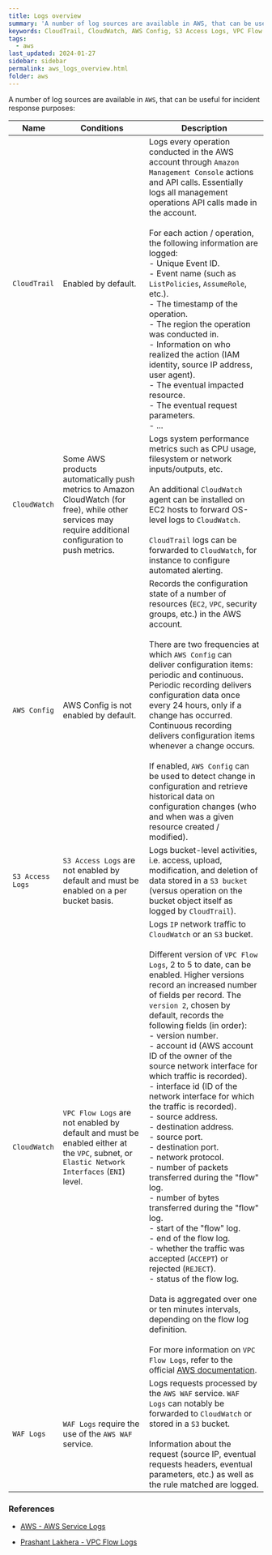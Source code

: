 ```yaml
---
title: Logs overview
summary: 'A number of log sources are available in AWS, that can be useful for incident response purposes:\n\n- CloudTrail: logs management operations made in the AWS account through Amazon Management Console actions and API calls. CloudTrail is enabled by default.\n\n- CloudWatch: logs system performance metrics such as CPU usage, filesystem or network inputs/outputs, etc. Some AWS products automatically push metrics to CloudWatch (for free), while other services may require additional configuration to push metrics.\n\n- AWS Config: records the configuration state of a number of resources in the AWS account, either periodically or continuously on configuration item change. AWS Config is not enabled by default.\n\n- S3 Access Logs: logs bucket-level activities, i.e. access, upload, modification, and deletion of data stored in a S3 bucket. S3 Access Logs are not enabled by default and must be enabled on a per bucket basis.\n\n- VPC Flow Logs: logs VPC-level IP network traffic. Different version of VPC Flow Logs, 2 to 5 to date, can be enabled with higher versions recording an increased number of fields per record. VPC Flow Logs are not enabled by default and must be enabled either at the VPC, subnet, or Elastic Network Interfaces level.\n\n- WAF Logs: logs requests processed by the AWS WAF service.'
keywords: CloudTrail, CloudWatch, AWS Config, S3 Access Logs, VPC Flow Logs, WAF Logs
tags:
  - aws
last_updated: 2024-01-27
sidebar: sidebar
permalink: aws_logs_overview.html
folder: aws
---
```


A number of log sources are available in `AWS`, that can be useful for incident
response purposes:

| Name | Conditions | Description |
|------|------------|-------------|
| `CloudTrail` | Enabled by default. | Logs every operation conducted in the AWS account through `Amazon Management Console` actions and API calls. Essentially logs all management operations API calls made in the account. <br><br> For each action / operation, the following information are logged: <br> - Unique Event ID. <br> - Event name (such as `ListPolicies`, `AssumeRole`, etc.). <br> - The timestamp of the operation. <br> - The region the operation was conducted in. <br> - Information on who realized the action (IAM identity, source IP address, user agent). <br> - The eventual impacted resource. <br> - The eventual request parameters. <br> - ...  |
| `CloudWatch` | Some AWS products automatically push metrics to Amazon CloudWatch (for free), while other services may require additional configuration to push metrics. | Logs system performance metrics such as CPU usage, filesystem or network inputs/outputs, etc. <br><br> An additional `CloudWatch` agent can be installed on EC2 hosts to forward OS-level logs to `CloudWatch`. <br><br> `CloudTrail` logs can be forwarded to `CloudWatch`, for instance to configure automated alerting. |
| `AWS Config` | AWS Config is not enabled by default. | Records the configuration state of a number of resources (`EC2`, `VPC`, security groups, etc.) in the AWS account. <br><br> There are two frequencies at which `AWS Config` can deliver configuration items: periodic and continuous. Periodic recording delivers configuration data once every 24 hours, only if a change has occurred. Continuous recording delivers configuration items whenever a change occurs. <br><br> If enabled, `AWS Config` can be used to detect change in configuration and retrieve historical data on configuration changes (who and when was a given resource created / modified). |
| `S3 Access Logs` | `S3 Access Logs` are not enabled by default and must be enabled on a per bucket basis. | Logs bucket-level activities, i.e. access, upload, modification, and deletion of data stored in a `S3 bucket` (versus operation on the bucket object itself as logged by `CloudTrail`). |
| `CloudWatch` | `VPC Flow Logs` are not enabled by default and must be enabled either at the `VPC`, subnet, or `Elastic Network Interfaces` (`ENI`) level. | Logs `IP` network traffic to `CloudWatch` or an `S3` bucket. <br><br> Different version of `VPC Flow Logs`, 2 to 5 to date, can be enabled. Higher versions record an increased number of fields per record. The `version 2`, chosen by default, records the following fields (in order): <br> - version number. <br> - account id (AWS account ID of the owner of the source network interface for which traffic is recorded). <br> - interface id (ID of the network interface for which the traffic is recorded). <br> - source address. <br> - destination address. <br> - source port. <br> - destination port. <br> - network protocol. <br> - number of packets transferred during the "flow" log. <br> - number of bytes transferred during the "flow" log. <br> - start of the "flow" log. <br> - end of the flow log. <br> - whether the traffic was accepted (`ACCEPT`) or rejected (`REJECT`). <br> - status of the flow log. <br><br> Data is aggregated over one or ten minutes intervals, depending on the flow log definition. <br><br> For more information on `VPC Flow Logs`, refer to the official [AWS documentation](https://docs.aws.amazon.com/vpc/latest/userguide/flow-logs.html). |
| `WAF Logs` | `WAF Logs` require the use of the `AWS WAF` service. | Logs requests processed by the `AWS WAF` service. `WAF Logs` can notably be forwarded to `CloudWatch` or stored in a `S3` bucket. <br><br> Information about the request (source IP, eventual requests headers, eventual parameters, etc.) as well as the rule matched are logged. |

### References

  - [AWS - AWS Service Logs](https://docs.aws.amazon.com/solutions/latest/centralized-logging-with-opensearch/aws-service-logs.html)

  - [Prashant Lakhera - VPC Flow Logs](https://devopslearning.medium.com/vpc-flow-logs-45eca8ae718b)
